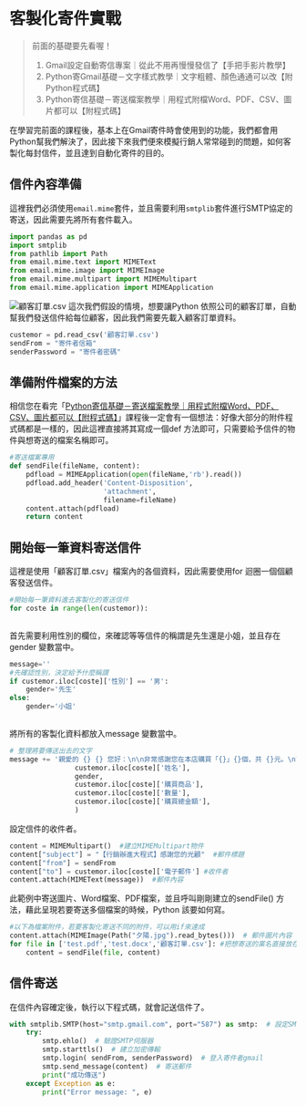 # 客製化寄件實戰

> 前面的基礎要先看喔！
> 1. Gmail設定自動寄信專案｜從此不用再慢慢發信了【手把手影片教學】
> 2. Python寄Gmail基礎－文字樣式教學｜文字粗體、顏色通通可以改【附Python程式碼】
> 3. Python寄信基礎－寄送檔案教學｜用程式附檔Word、PDF、CSV、圖片都可以【附程式碼】

在學習完前面的課程後，基本上在Gmail寄件時會使用到的功能，我們都會用Python幫我們解決了，因此接下來我們便來模擬行銷人常常碰到的問題，如何客製化每封信件，並且達到自動化寄件的目的。

## 信件內容準備
這裡我們必須使用`email.mime`套件，並且需要利用`smtplib`套件進行SMTP協定的寄送，因此需要先將所有套件載入。
```python
import pandas as pd
import smtplib
from pathlib import Path
from email.mime.text import MIMEText
from email.mime.image import MIMEImage
from email.mime.multipart import MIMEMultipart
from email.mime.application import MIMEApplication
```

![顧客訂單.csv](https://cdn-images-1.medium.com/max/1200/1*Qnrh7jrgiVMP-6kxj5X8dQ.png)
這次我們假設的情境，想要讓Python 依照公司的顧客訂單，自動幫我們發送信件給每位顧客，因此我們需要先載入顧客訂單資料。
```python
custemor = pd.read_csv('顧客訂單.csv')
sendFrom = "寄件者信箱"
senderPassword = "寄件者密碼"
```
## 準備附件檔案的方法
相信您在看完「[Python寄信基礎－寄送檔案教學｜用程式附檔Word、PDF、CSV、圖片都可以【附程式碼】]()」課程後一定會有一個想法：好像大部分的附件程式碼都是一樣的，因此這裡直接將其寫成一個def 方法即可，只需要給予信件的物件與想寄送的檔案名稱即可。
```python
#寄送檔案專用
def sendFile(fileName, content):
    pdfload = MIMEApplication(open(fileName,'rb').read()) 
    pdfload.add_header('Content-Disposition', 
                       'attachment', 
                       filename=fileName) 
    content.attach(pdfload) 
    return content
```
## 開始每一筆資料寄送信件
這裡是使用「顧客訂單.csv」檔案內的各個資料，因此需要使用for 迴圈一個個顧客發送信件。
```python
#開始每一筆資料進去客製化的寄送信件
for coste in range(len(custemor)):
    
```
首先需要利用性別的欄位，來確認等等信件的稱謂是先生還是小姐，並且存在gender 變數當中。
```python
message=''
#先確認性別，決定給予什麼稱謂
if custemor.iloc[coste]['性別'] == '男':
    gender='先生'
else:
    gender='小姐'
    
```

將所有的客製化資料都放入message 變數當中。
```python
# 整理將要傳送出去的文字
message += '親愛的 {} {} 您好：\n\n非常感謝您在本店購買「{}」{}個，共 {}元。\n\nIvan股份有限公司\nMediemJ文章：https://medium.com/@ivanyang0606'.format(
                custemor.iloc[coste]['姓名'], 
                gender,
                custemor.iloc[coste]['購買商品'],
                custemor.iloc[coste]['數量'],
                custemor.iloc[coste]['購買總金額'],
                )
```
設定信件的收件者。
```python
content = MIMEMultipart()  #建立MIMEMultipart物件
content["subject"] = "【行銷辦進大程式】感謝您的光顧"  #郵件標題
content["from"] = sendFrom
content["to"] = custemor.iloc[coste]['電子郵件'] #收件者
content.attach(MIMEText(message))  #郵件內容
```

此範例中寄送圖片、Word檔案、PDF檔案，並且呼叫剛剛建立的sendFile() 方法，藉此呈現若要寄送多個檔案的時候，Python 該要如何寫。
```python
#以下為檔案附件，若要客製化寄送不同的附件，可以用if來達成
content.attach(MIMEImage(Path("夕陽.jpg").read_bytes()))  # 郵件圖片內容
for file in ['test.pdf','test.docx','顧客訂單.csv']: #把想寄送的黨名直接放在陣列，讓程式自動去抓取
    content = sendFile(file, content)
```
## 信件寄送
在信件內容確定後，執行以下程式碼，就會記送信件了。
```python
with smtplib.SMTP(host="smtp.gmail.com", port="587") as smtp:  # 設定SMTP伺服器
    try:
        smtp.ehlo()  # 驗證SMTP伺服器
        smtp.starttls()  # 建立加密傳輸
        smtp.login( sendFrom, senderPassword)  # 登入寄件者gmail
        smtp.send_message(content)  # 寄送郵件
        print("成功傳送")
    except Exception as e:
        print("Error message: ", e)
```